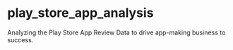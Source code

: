 # play_store_app_analysis
Analyzing the Play Store App Review Data to drive app-making business to success. 
